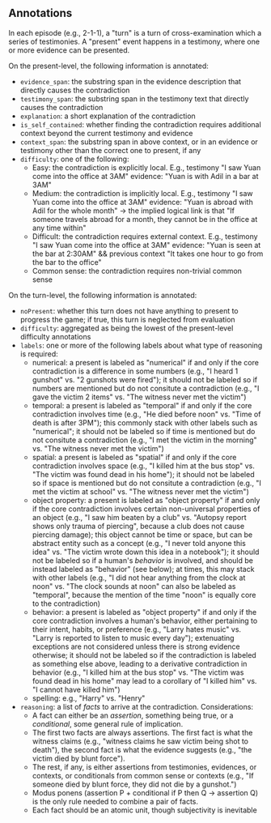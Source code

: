 ## Annotations

In each episode (e.g., 2-1-1), a "turn" is a turn of cross-examination which a series of testimonies. A "present" event happens in a testimony, where one or more evidence can be presented. 

On the present-level, the following information is annotated:
- `evidence_span`: the substring span in the evidence description that directly causes the contradiction
- `testimony_span`: the substring span in the testimony text that directly causes the contradiction
- `explanation`: a short explanation of the contradiction
- `is_self_contained`: whether finding the contradiction requires additional context beyond the current testimony and evidence
- `context_span`: the substring span in above context, or in an evidence or testimony other than the correct one to present, if any
- `difficulty`: one of the following:
    - Easy: the contradiction is explicitly local. E.g., testimony "I saw Yuan come into the office at 3AM" evidence: "Yuan is with Adil in a bar at 3AM"
    - Medium: the contradiction is implicitly local. E.g., testimony "I saw Yuan come into the office at 3AM" evidence: "Yuan is abroad with Adil for the whole month" -> the implied logical link is that "If someone travels abroad for a month, they cannot be in the office at any time within"
    - Difficult: the contradiction requires external context. E.g., testimony "I saw Yuan come into the office at 3AM" evidence: "Yuan is seen at the bar at 2:30AM" && previous context "It takes one hour to go from the bar to the office"
    - Common sense: the contradiction requires non-trivial common sense

On the turn-level, the following information is annotated:
- `noPresent`: whether this turn does not have anything to present to progress the game; if true, this turn is neglected from evaluation
- `difficulty`: aggregated as being the lowest of the present-level difficulty annotations
- `labels`: one or more of the following labels about what type of reasoning is required:
    - numerical: a present is labeled as "numerical" if and only if the core contradiction is a difference in some numbers (e.g., "I heard 1 gunshot" vs. "2 gunshots were fired"); it should not be labeled so if numbers are mentioned but do not consitute a contradiction (e.g., "I gave the victim 2 items" vs. "The witness never met the victim")
    - temporal: a present is labeled as "temporal" if and only if the core contradiction involves time (e.g., "He died before noon" vs. "Time of death is after 3PM"); this commonly stack with other labels such as "numerical"; it should not be labeled so if time is mentioned but do not consitute a contradiction (e.g., "I met the victim in the morning" vs. "The witness never met the victim")
    - spatial: a present is labeled as "spatial" if and only if the core contradiction involves space (e.g., "I killed him at the bus stop" vs. "The victim was found dead in his home"); it should not be labeled so if space is mentioned but do not consitute a contradiction (e.g., "I met the victim at school" vs. "The witness never met the victim")
    - object property: a present is labeled as "object property" if and only if the core contradiction involves certain non-universal properties of an object (e.g., "I saw him beaten by a club" vs. "Autopsy report shows only trauma of piercing", because a club does not cause piercing damage); this object cannot be time or space, but can be abstract entity such as a concept (e.g., "I never told anyone this idea" vs. "The victim wrote down this idea in a notebook"); it should not be labeled so if a human's *behavior* is involved, and should be instead labeled as "behavior" (see below); at times, this may stack with other labels (e.g., "I did not hear anything from the clock at noon" vs. "The clock sounds at noon" can also be labeled as "temporal", because the mention of the time "noon" is equally core to the contradiction)
    - behavior: a present is labeled as "object property" if and only if the core contradiction involves a human's behavior, either pertaining to their intent, habits, or preference (e.g., "Larry hates music" vs. "Larry is reported to listen to music every day"); extenuating exceptions are not considered unless there is strong evidence otherwise; it should not be labeled so if the contradiction is labeled as something else above, leading to a derivative contradiction in behavior (e.g., "I killed him at the bus stop" vs. "The victim was found dead in his home" may lead to a corollary of "I killed him" vs. "I cannot have killed him")
    - spelling: e.g., "Harry" vs. "Henry"
- `reasoning`: a list of *facts* to arrive at the contradiction. Considerations:
    - A fact can either be an *assertion*, something being true, or a *conditional*, some general rule of implication.
    - The first two facts are always assertions. The first fact is what the witness claims (e.g., "witness claims he saw victim being shot to death"), the second fact is what the evidence suggests (e.g., "the victim died by blunt force"). 
    - The rest, if any, is either assertions from testimonies, evidences, or contexts, or conditionals from common sense or contexts (e.g., "If someone died by blunt force, they did not die by a gunshot.")
    - Modus ponens (assertion P + conditional if P then Q → assertion Q) is the only rule needed to combine a pair of facts.
    - Each fact should be an atomic unit, though subjectivity is inevitable
